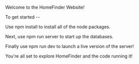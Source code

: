 Welcome to the HomeFinder Website!

To get started --

Use npm install to install all of the node packages.

Next, use npm run server to start up the databases.

Finally use npm run dev to launch a live version of the server!

You're all set to explore HomeFinder and the code running it!
